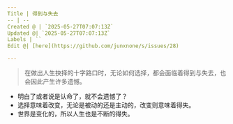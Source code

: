 ```yaml
---
Title | 得到与失去
-- | --
Created @ | `2025-05-27T07:07:13Z`
Updated @| `2025-05-27T07:07:13Z`
Labels | ``
Edit @| [here](https://github.com/junxnone/s/issues/28)

---
```

> 在做出人生抉择的十字路口时，无论如何选择，都会面临着得到与失去，也会因此产生许多遗憾。

- 明白了或者说是认命了，就不会遗憾了？
- 选择意味着改变，无论是被动的还是主动的，改变则意味着得失。
- 世界是变化的，所以人生也是不断的得失。
